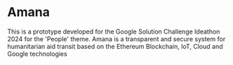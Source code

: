 # Amana
This is a prototype developed for the Google Solution Challenge Ideathon 2024 for the 'People' theme. Amana is a transparent and secure system for humanitarian aid transit based on the Ethereum Blockchain, IoT, Cloud and Google technologies
